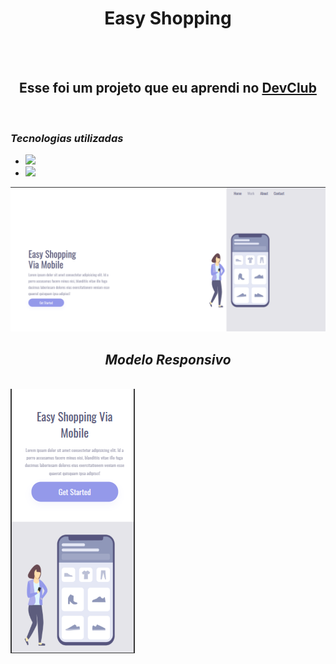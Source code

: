 <h1 align="center">Easy Shopping</h1>
<br>
<br>
<h2 align="center">Esse foi um projeto que eu aprendi no <a href="https://rodolfomori.com.br/devclub" target=_blank>DevClub</a></h2>
<br>
<h3><em>Tecnologias utilizadas</em></h3>
  <ul>
    <li><img src="https://img.shields.io/badge/html5-%23E34F26.svg?style=for-the-badge&logo=html5&logoColor=white" /></li>
    <li><img src="https://img.shields.io/badge/css3-%231572B6.svg?style=for-the-badge&logo=css3&logoColor=white" /></li>
  </ul>  
<img src="https://github.com/ThAlvesSilva/Easy-Shopping/blob/main/assets/desktop.png?raw=true" width="800" height="auto" alt="logo-easy-shopping" />

<h2 align="center"><em>Modelo Responsivo</em></h2>
<br> 
<img src="https://github.com/ThAlvesSilva/Easy-Shopping/blob/main/assets/mobile.png?raw=true" alt="logo-easy-shopping-mobile" />

